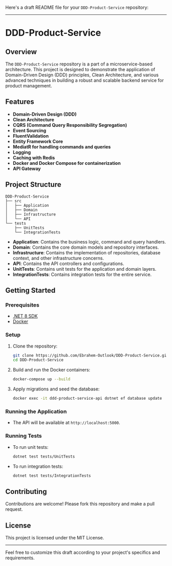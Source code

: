 Here's a draft README file for your `DDD-Product-Service` repository:

---

# DDD-Product-Service

## Overview

The `DDD-Product-Service` repository is a part of a microservice-based architecture. This project is designed to demonstrate the application of Domain-Driven Design (DDD) principles, Clean Architecture, and various advanced techniques in building a robust and scalable backend service for product management.

## Features

- **Domain-Driven Design (DDD)**
- **Clean Architecture**
- **CQRS (Command Query Responsibility Segregation)**
- **Event Sourcing**
- **FluentValidation**
- **Entity Framework Core**
- **MediatR for handling commands and queries**
- **Logging**
- **Caching with Redis**
- **Docker and Docker Compose for containerization**
- **API Gateway**

## Project Structure

```
DDD-Product-Service
├── src
│   ├── Application
│   ├── Domain
│   ├── Infrastructure
│   └── API
└── tests
    ├── UnitTests
    └── IntegrationTests
```

- **Application**: Contains the business logic, command and query handlers.
- **Domain**: Contains the core domain models and repository interfaces.
- **Infrastructure**: Contains the implementation of repositories, database context, and other infrastructure concerns.
- **API**: Contains the API controllers and configurations.
- **UnitTests**: Contains unit tests for the application and domain layers.
- **IntegrationTests**: Contains integration tests for the entire service.

## Getting Started

### Prerequisites

- [.NET 8 SDK](https://dotnet.microsoft.com/download/dotnet/8.0)
- [Docker](https://www.docker.com/get-started)

### Setup

1. Clone the repository:
   ```bash
   git clone https://github.com/Ebrahem-Outlook/DDD-Product-Service.git
   cd DDD-Product-Service
   ```

2. Build and run the Docker containers:
   ```bash
   docker-compose up --build
   ```

3. Apply migrations and seed the database:
   ```bash
   docker exec -it ddd-product-service-api dotnet ef database update
   ```

### Running the Application

- The API will be available at `http://localhost:5000`.

### Running Tests

- To run unit tests:
  ```bash
  dotnet test tests/UnitTests
  ```

- To run integration tests:
  ```bash
  dotnet test tests/IntegrationTests
  ```

## Contributing

Contributions are welcome! Please fork this repository and make a pull request.

## License

This project is licensed under the MIT License.

---

Feel free to customize this draft according to your project's specifics and requirements.
